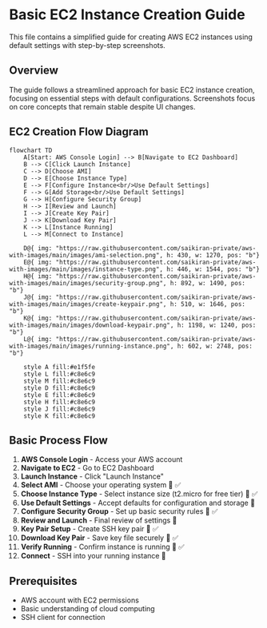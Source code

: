 # Basic EC2 Instance Creation Guide

This file contains a simplified guide for creating AWS EC2 instances using default settings with step-by-step screenshots.

## Overview

The guide follows a streamlined approach for basic EC2 instance creation, focusing on essential steps with default configurations. Screenshots focus on core concepts that remain stable despite UI changes.

## EC2 Creation Flow Diagram

```mermaid
flowchart TD
    A[Start: AWS Console Login] --> B[Navigate to EC2 Dashboard]
    B --> C[Click Launch Instance]
    C --> D[Choose AMI]
    D --> E[Choose Instance Type]
    E --> F[Configure Instance<br/>Use Default Settings]
    F --> G[Add Storage<br/>Use Default Settings]
    G --> H[Configure Security Group]
    H --> I[Review and Launch]
    I --> J[Create Key Pair]
    J --> K[Download Key Pair]
    K --> L[Instance Running]
    L --> M[Connect to Instance]
    
    D@{ img: "https://raw.githubusercontent.com/saikiran-private/aws-with-images/main/images/ami-selection.png", h: 430, w: 1270, pos: "b"}
    E@{ img: "https://raw.githubusercontent.com/saikiran-private/aws-with-images/main/images/instance-type.png", h: 446, w: 1544, pos: "b"}
    H@{ img: "https://raw.githubusercontent.com/saikiran-private/aws-with-images/main/images/security-group.png", h: 892, w: 1490, pos: "b"}
    J@{ img: "https://raw.githubusercontent.com/saikiran-private/aws-with-images/main/images/create-keypair.png", h: 510, w: 1646, pos: "b"}
    K@{ img: "https://raw.githubusercontent.com/saikiran-private/aws-with-images/main/images/download-keypair.png", h: 1198, w: 1240, pos: "b"}
    L@{ img: "https://raw.githubusercontent.com/saikiran-private/aws-with-images/main/images/running-instance.png", h: 602, w: 2748, pos: "b"}
    
    style A fill:#e1f5fe
    style L fill:#c8e6c9
    style M fill:#c8e6c9
    style D fill:#c8e6c9
    style E fill:#c8e6c9
    style H fill:#c8e6c9
    style J fill:#c8e6c9
    style K fill:#c8e6c9
```

## Basic Process Flow

1. **AWS Console Login** - Access your AWS account
2. **Navigate to EC2** - Go to EC2 Dashboard  
3. **Launch Instance** - Click "Launch Instance"
4. **Select AMI** - Choose your operating system 🔑 ✅
5. **Choose Instance Type** - Select instance size (t2.micro for free tier) 🔑 ✅
6. **Use Default Settings** - Accept defaults for configuration and storage 📝
7. **Configure Security Group** - Set up basic security rules 🔑 ✅
8. **Review and Launch** - Final review of settings 📝
9. **Key Pair Setup** - Create SSH key pair 🔑 ✅
10. **Download Key Pair** - Save key file securely 🔑 ✅
11. **Verify Running** - Confirm instance is running 🔑 ✅
12. **Connect** - SSH into your running instance 📝

## Prerequisites

- AWS account with EC2 permissions
- Basic understanding of cloud computing
- SSH client for connection
